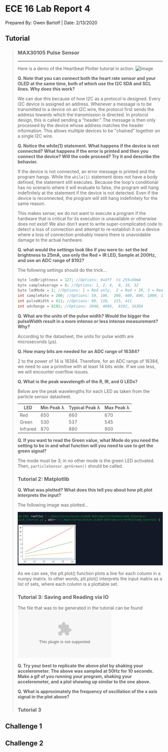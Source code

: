 # ECE 16 Lab Report 4
Prepared By: Owen Bartolf | Date: 2/13/2020

## Tutorial
> ### MAX30105 Pulse Sensor
>
> ---
>
> Here is a demo of the Heartbeat Plotter tutorial in action.
> ![Image](fig/Lab4/tutorial_heartbeatPlotter.gif)
>
> **Q. Note that you can connect both the heart rate sensor and your OLED at the same time, both of which use the I2C SDA and SCL lines. Why does this work?**
>
> We can due this because of how I2C as a protocol is designed. Every I2C device is assigned an address. Whenever a message is to be transmitted to a device on an I2C wire, the protocol first sends the address towards which the transmission is directed. In protocol design, this is called sending a "header." The message is then only processed by the device whose address matches the header information. This allows multiple devices to be "chained" together on a single I2C wire.
>
> **Q. Notice the while(1) statement. What happens if the device is not connected? What happens if the error is printed and then you connect the device? Will the code proceed? Try it and describe the behavior.**
>
> If the device is not connected, an error message is printed and the program hangs. While the ```while(1)``` statement does not have a body defined, the statement still executes. Because the loop's conditional has no scenario where it will evaluate to false, the program will hang indefinitely at the statement if the device is not detected. Even if the device is reconnected, the program will still hang indefinitely for the same reason.
>
> This makes sense; we do not want to execute a program if the hardware that is critical for its execution is unavailable or otherwise does not exist! We also don't want to write super-complicated code to detect a loss of connection and attempt to re-establish it on a device where a loss of connection probably means there is unavoidable damage to the actual hardware.
> 
> **Q. what would the settings look like if you were to: set the led brightness to 25mA, use only the Red + IR LED, Sample at 200Hz, and use an ADC range of 8192?**
>
> The following settings should do the trick...
>
> ```c
> byte ledBrightness = 127; //Options: 0=Off  to 255=50mA
> byte sampleAverage = 8; //Options: 1, 2, 4,  8, 16, 32
> byte ledMode = 2; //Options: 1 = Red only,  2 = Red + IR, 3 = Red + IR + Green
> int sampleRate = 200; //Options: 50, 100,  200, 400, 800, 1000, 1600, 3200
> int pulseWidth = 411; //Options: 69, 118,  215, 411
> int adcRange = 8192; //Options: 2048, 4096,  8192, 16384
> ```
> **Q. What are the units of the pulse width? Would the bigger the pulseWidth result in a more intense or less intense measurement? Why?**
>
> According to the datasheet, the units for pulse width are microseconds (µs). 
> 
> **Q. How many bits are needed for an ADC range of 16384?**
>
> 2 to the power of 14 is 16384. Therefore, for an ADC range of 16384, we need to use a primitive with at least 14 bits wide. If we use less, we will encounter overflow issues.
>
> **Q. What is the peak wavelength of the R, IR, and G LEDs?**
>
> Below are the peak wavelengths for each LED as taken from the particle sensor datasheet. 
>
> | LED      | Min Peak λ | Typical Peak λ | Max Peak λ |
> |----------|------------|----------------|------------|
> | Red      | 650        | 660            | 670        |
> | Green    | 530        | 537            | 545        |
> | Infrared | 870        | 880            | 900        |
>
> **Q. If you want to read the Green value, what Mode do you need the setting to be in and what function will you need to use to get the green signal?**
>
> The mode must be 3; in no other mode is the green LED activated. Then, ```particleSensor.getGreen()``` should be called.
>
> ### Tutorial 2: Matplotlib
> 
> **Q. What was plotted? What does this tell you about how plt.plot interprets the input?**
>
> The following image was plotted...
>
> ![Image](fig/Lab4/tutorialPlot.png)
>
> As we can see, the plt.plot() function plots a line for each column in a numpy matrix. In other words, plt.plot() interprets the input matrix as a list of sets, where each column is a plottable set.
>
> ### Tutorial 3: Saving and Reading via IO
>
> The file that was to be generated in the tutorial can be found ![here.](data/Lab4/foo.csv)
>
> **Q. Try your best to replicate the above plot by shaking your accelerometer. The above was sampled at 50Hz for 10 seconds. Make a gif of you running your program, shaking your accelerometer, and a plot showing up similar to the one above.**
>
> **Q. What is approximately the frequency of oscillation of the x axis signal in the plot above?**
>
> ### Tutorial 3

## Challenge 1

## Challenge 2